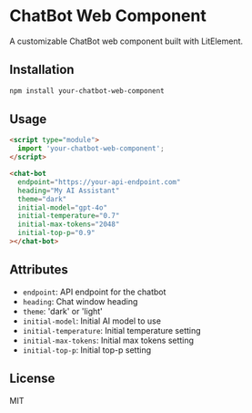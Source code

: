 # ChatBot Web Component

A customizable ChatBot web component built with LitElement.

## Installation

```bash
npm install your-chatbot-web-component
```

## Usage

```html
<script type="module">
  import 'your-chatbot-web-component';
</script>

<chat-bot
  endpoint="https://your-api-endpoint.com"
  heading="My AI Assistant"
  theme="dark"
  initial-model="gpt-4o"
  initial-temperature="0.7"
  initial-max-tokens="2048"
  initial-top-p="0.9"
></chat-bot>
```

## Attributes

- `endpoint`: API endpoint for the chatbot
- `heading`: Chat window heading
- `theme`: 'dark' or 'light'
- `initial-model`: Initial AI model to use
- `initial-temperature`: Initial temperature setting
- `initial-max-tokens`: Initial max tokens setting
- `initial-top-p`: Initial top-p setting

## License

MIT